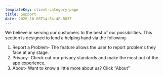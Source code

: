 ```yaml
---
templateKey: client-category-page
title: Support
date: 2020-10-08T14:34:48.083Z
---
```

We believe in serving our customers to the best of our possibilities. This section is designed to lend a helping hand via the following-

1. Report a Problem- The feature allows the user to report problems they face at any stage.
2. Privacy- Check out our privacy standards and make the most out of the app experience. 
3. About- Want to know a little more about us? Click “About”
